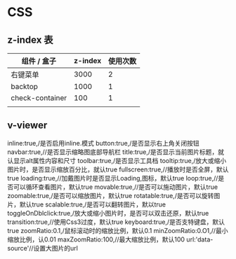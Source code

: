 # CSS

## z-index 表

| 组件 / 盒子     | z-index | 使用次数 |
| --------------- | ------- | -------- |
| 右键菜单        | 3000    | 2        |
| backtop         | 1000    | 1        |
| check-container | 100     | 1        |
|                 |         |          |



## v-viewer

inline:true,/是否启用inline.模式
button:true,/是否显示右上角关闭按钮
navbar:true,//是否显示缩略图底部导航栏
title:true,/是否显示当前图片标题，就认显示alt属性内容和尺寸
toolbar:true,/是否显示工具档
tooltip:true,/放大或缩小图片时，是否显示缩放百分比，就认true
fullscreen:true,//播放时是否全屏，默认true
loading:true,//加戴图片时是否显示Loading,图标，默认true
loop:true,//是否可以循环查看图片，默认true
movable:true,//是否可以施动图片，默认true
zoomable:true,/是否可以缩放图片，默认true
rotatable:true,/是否可以旋转图片，默认true
scalable:true,/是否可以翻转图片，默以true
toggleOnDblclick:true,/放大或缩小图片时，是否可以双击还原，默认true
transition:true,//使用Css3过度，默认true
keyboard:true,/是否支特键盘，默认true
zoomRatio:0.1,/鼠标滚动时的缩放比例，默认0.1
minZoomRatio:0.O1,//最小缩放比例，认0.01
maxZoomRatio:100,//最大缩放比例，默认100
url:'data-source'//设置大图片的url
